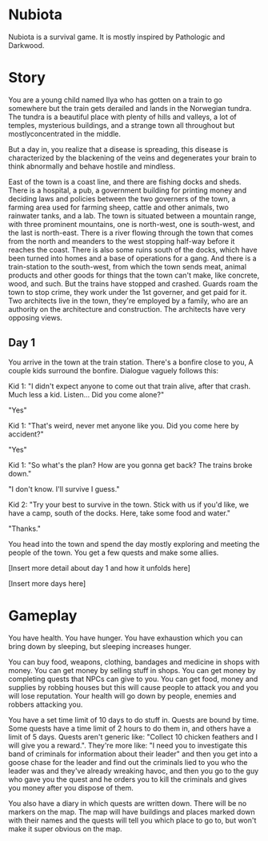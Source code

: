 # Nubiota

Nubiota is a survival game.
It is mostly inspired by Pathologic and Darkwood.

# Story

You are a young child named Ilya who has gotten on a train to go 
somewhere but the train gets derailed and lands in the Norwegian tundra.
The tundra is a beautiful place with plenty of hills and valleys, a lot 
of temples, mysterious buildings, and a strange town all throughout but 
mostlyconcentrated in the middle.

But a day in, you realize that a disease is spreading, this disease is 
characterized by the blackening of the veins and degenerates your brain
to think abnormally and behave hostile and mindless.

East of the town is a coast line, and there are fishing docks and sheds.
There is a hospital, a pub, a government building for printing money and 
deciding laws and policies between the two governers of the town, a farming
area used for farming sheep, cattle and other animals, two rainwater tanks,
and a lab.
The town is situated between a mountain range, with three prominent
mountains, one is north-west, one is south-west, and the last is north-east.
There is a river flowing through the town that comes from the north and
meanders to the west stopping half-way before it reaches the coast.
There is also some ruins south of the docks, which have been turned into 
homes and a base of operations for a gang.
And there is a train-station to the south-west, from which the town sends
meat, animal products and other goods for things that the town can't make,
like concrete, wood, and such. But the trains have stopped and crashed.
Guards roam the town to stop crime, they work under the 1st governer, 
and get paid for it.
Two architects live in the town, they're employed by a family, who are an 
authority on the architecture and construction. The architects have very
opposing views.

## Day 1

You arrive in the town at the train station. There's a bonfire close to 
you, A couple kids surround the bonfire. Dialogue vaguely follows this:

Kid 1: "I didn't expect anyone to come out that train alive, after that
crash. Much less a kid. Listen... Did you come alone?"

"Yes"

Kid 1: "That's weird, never met anyone like you. Did you come here by 
accident?"

"Yes"

Kid 1: "So what's the plan? How are you gonna get back? The trains broke
down."

"I don't know. I'll survive I guess."

Kid 2: "Try your best to survive in the town. Stick with us if you'd like,
we have a camp, south of the docks. Here, take some food and water."

"Thanks."

You head into the town and spend the day mostly exploring and meeting 
the people of the town. You get a few quests and make some allies.

[Insert more detail about day 1 and how it unfolds here]

[Insert more days here]

# Gameplay

You have health. You have hunger. You have exhaustion which you can
bring down by sleeping, but sleeping increases hunger.

You can buy food, weapons, clothing, bandages and medicine in shops 
with money. You can get money by selling stuff in shops. 
You can get money by completing quests that NPCs can give to you.
You can get food, money and supplies by robbing houses but this will
cause people to attack you and you will lose reputation.
Your health will go down by people, enemies and robbers attacking you.

You have a set time limit of 10 days to do stuff in. Quests are bound by
time. Some quests have a time limit of 2 hours to do them in, and others
have a limit of 5 days.
Quests aren't generic like: "Collect 10 chicken feathers and I will give 
you a reward.". They're more like: "I need you to investigate this band 
of criminals for information about their leader" and then you get into a 
goose chase for the leader and find out the criminals lied to you who the 
leader was and they've already wreaking havoc, and then you go to the 
guy who gave you the quest and he orders you to kill the criminals and
gives you money after you dispose of them.

You also have a diary in which quests are written down. There will be no 
markers on the map. The map will have buildings and places marked down 
with their names and the quests will tell you which place to go to, but 
won't make it super obvious on the map.
